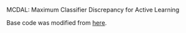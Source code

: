 MCDAL: Maximum Classifier Discrepancy for Active Learning

Base code was modified from [here](https://github.com/weiaicunzai/pytorch-cifar100).
